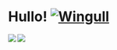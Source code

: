 # Hullo! [![Wingull](https://img.pokemondb.net/sprites/black-white/anim/normal/wingull.gif)](https://pokemondb.net/pokedex/wingull)

<img align = "left" src = "https://github-readme-stats.vercel.app/api?username=RedInJapanese&show_icons=true&theme=react&layout=compact" />

<img align = "center" src = "https://github-readme-stats.vercel.app/api/top-langs/?username=RedInJapanese&exclude_repo=ASDF&hide=javascript,html,css,makefile&layout=compact&theme=react"/>
